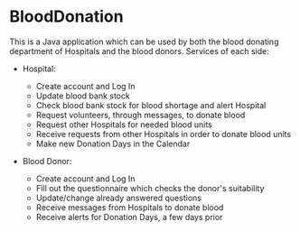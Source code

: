 # BloodDonation
This is a Java application which can be used by both the blood donating department of Hospitals and the blood donors. Services of each side:

- Hospital:
	- Create account and Log In
	- Update blood bank stock
	- Check blood bank stock for blood shortage and alert Hospital  
	- Request volunteers, through messages, to donate blood
	- Request other Hospitals for needed blood units 
	- Receive requests from other Hospitals in order to donate blood units
	- Make new Donation Days in the Calendar

- Blood Donor:
	- Create account and Log In
	- Fill out the questionnaire which checks the donor's suitability
	- Update/change already answered questions
	- Receive messages from Hospitals to donate blood
	- Receive alerts for Donation Days, a few days prior

